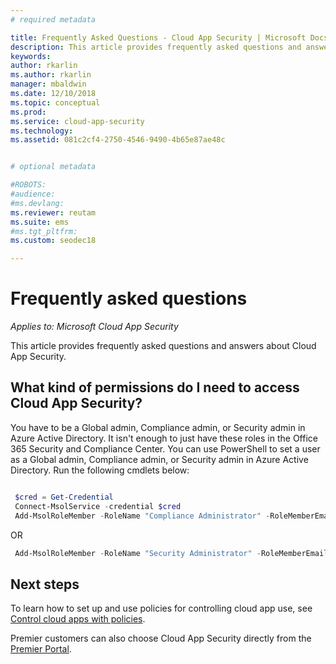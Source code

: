 ```yaml
---
# required metadata

title: Frequently Asked Questions - Cloud App Security | Microsoft Docs
description: This article provides frequently asked questions and answers about Cloud App Security.
keywords:
author: rkarlin
ms.author: rkarlin
manager: mbaldwin
ms.date: 12/10/2018
ms.topic: conceptual
ms.prod:
ms.service: cloud-app-security
ms.technology:
ms.assetid: 081c2cf4-2750-4546-9490-4b65e87ae48c


# optional metadata

#ROBOTS:
#audience:
#ms.devlang:
ms.reviewer: reutam
ms.suite: ems
#ms.tgt_pltfrm:
ms.custom: seodec18

---
```

# Frequently asked questions

*Applies to: Microsoft Cloud App Security*

This article provides frequently asked questions and answers about Cloud App Security.

## What kind of permissions do I need to access Cloud App Security?

You have to be a Global admin, Compliance admin, or Security admin in Azure Active Directory. It isn't enough to just have these roles in the Office 365 Security and Compliance Center. You can use PowerShell to set a user as a Global admin, Compliance admin, or Security admin in Azure Active Directory. Run the following cmdlets below:

```powershell

 $cred = Get-Credential
 Connect-MsolService -credential $cred
 Add-MsolRoleMember -RoleName "Compliance Administrator" -RoleMemberEmailAddress "XX@XX.XX"
```

 OR

```powershell
 Add-MsolRoleMember -RoleName "Security Administrator" -RoleMemberEmailAddress “XX@XX.XX”
```

## Next steps  
To learn how to set up and use policies for controlling cloud app use, see [Control cloud apps with policies](control-cloud-apps-with-policies.md).   

Premier customers can also choose Cloud App Security directly from the [Premier Portal](https://premier.microsoft.com/).  
